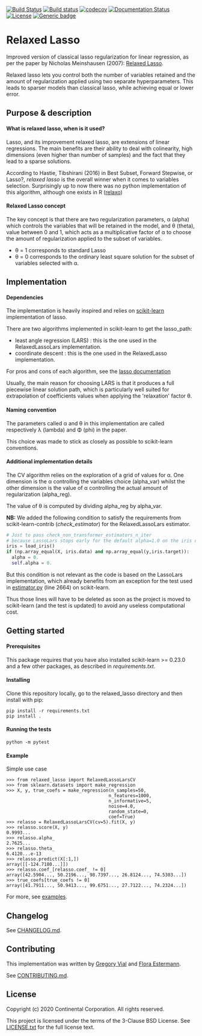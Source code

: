 [![Build Status](https://travis-ci.org/continental/RelaxedLasso.svg?branch=master)](https://travis-ci.org/continental/RelaxedLasso)
[![Build status](https://ci.appveyor.com/api/projects/status/e89746ua2p8wpe90?svg=true)](https://ci.appveyor.com/project/Flop-py/relaxedlasso)
[![codecov](https://codecov.io/gh/continental/RelaxedLasso/branch/master/graph/badge.svg)](https://codecov.io/gh/continental/RelaxedLasso)
[![Documentation Status](https://readthedocs.org/projects/relaxedlasso/badge/?version=latest)](https://relaxedlasso.readthedocs.io/en/latest/?badge=latest)
[![License](https://img.shields.io/badge/License-BSD%203--Clause-blue.svg)](https://opensource.org/licenses/BSD-3-Clause)
[![Generic badge](https://img.shields.io/badge/Version-1.0.0-orange.svg)](CHANGELOG.md)

# Relaxed Lasso

Improved version of classical lasso regularization for linear regression, as
per the paper by Nicholas Meinshausen (2007): [Relaxed Lasso](https://stat.ethz.ch/~nicolai/relaxo.pdf).

Relaxed lasso lets you control both the number of variables retained and the 
amount of regularization applied using two separate hyperparameters. This 
leads to sparser models than classical lasso, while achieving equal or lower
error.

## Purpose & description

#### What is relaxed lasso, when is it used?

Lasso, and its improvement relaxed lasso, are extensions of linear regressions.
The main benefits are their ability to deal with colinearity, high dimensions
(even higher than number of samples) and the fact that they lead to a sparse
solutions.

According to Hastie, Tibshirani (2016) in Best Subset, Forward Stepwise, or
Lasso?, _relaxed lasso_ is the overall winner when it comes to variables
selection. Surprisingly up to now there was no python implementation of this
algorithm, although one exists in R
([relaxo](https://cran.r-project.org/web/packages/relaxo/index.html))

#### Relaxed Lasso concept

The key concept is that there are two regularization parameters, α (alpha) which
controls the variables that will be retained in the model, and θ (theta), value
between 0 and 1, which acts as a multiplicative factor of α to choose the
amount of regularization applied to the subset of variables.
* θ = 1 corresponds to standard Lasso
* θ = 0 corresponds to the ordinary least square solution for the subset of
variables selected with α.

## Implementation

#### Dependencies
The implementation is heavily inspired and relies on [scikit-learn](http://scikit-learn.org/)
implementation of lasso.

There are two algorithms implemented in scikit-learn to get the lasso_path:
* least angle regression (LARS) : this is the one used in the RelaxedLassoLars implementation.
* coordinate descent : this is the one used in the RelaxedLasso implementation.

For pros and cons of each algorithm, see the [lasso documentation](https://scikit-learn.org/stable/modules/linear_model.html#least-angle-regression)

Usually, the main reason for choosing LARS is that it produces a full piecewise linear
solution path, which is particularly well suited for extrapolation of
coefficients values when applying the 'relaxation' factor θ.

#### Naming convention
The parameters called α and θ in this implementation are called
respectively λ (lambda) and Φ (phi) in the paper.

This choice was made to stick as closely as possible to scikit-learn
conventions.

#### Additional implementation details
The CV algorithm relies on the exploration of a grid of
values for α. One dimension is the α controlling the variables choice
(alpha_var) whilst the other dimension is the value of α controlling
the actual amount of regularization (alpha_reg).

The value of θ is computed by dividing alpha_reg by alpha_var.

__NB:__ We added the following condition to satisfy the requirements from
        scikit-learn-contrib (_check_estimator_) for the RelaxedLassoLars
        estimator.

```python
# Just to pass check_non_transformer_estimators_n_iter
# because LassoLars stops early for the default alpha=1.0 on the iris dataset.
iris = load_iris()
if (np.array_equal(X, iris.data) and np.array_equal(y,iris.target)):
  alpha = 0.
  self.alpha = 0.
```

But this condition is not relevant as the code is based on the LassoLars
implementation, which already benefits from an exception for the test used in
[estimator.py](https://github.com/scikit-learn/scikit-learn/blob/master/sklearn/utils/estimator_checks.py)
(line 2664) on scikit-learn.

Thus those lines will have to be deleted as soon as the project is moved to scikit-learn
(and the test is updated) to avoid any useless computational cost.

## Getting started
#### Prerequisites

This package requires that you have also installed scikit-learn >= 0.23.0 and a few other
packages, as described in _requirements.txt_.

#### Installing

Clone this repository locally, go to the relaxed_lasso directory and then
install with pip:

```
pip install -r requirements.txt
pip install .
```

#### Running the tests

```
python -m pytest
```

#### Example

Simple use case
```
>>> from relaxed_lasso import RelaxedLassoLarsCV
>>> from sklearn.datasets import make_regression
>>> X, y, true_coefs = make_regression(n_samples=50,
                                      n_features=1000,
                                      n_informative=5,
                                      noise=4.0,
                                      random_state=0,
                                      coef=True)
>>> relasso = RelaxedLassoLarsCV(cv=5).fit(X, y)
>>> relasso.score(X, y)
0.9993...
>>> relasso.alpha_
2.7625...
>>> relasso.theta_
6.4120...e-13
>>> relasso.predict(X[:1,])
array([[-124.7180...]])
>>> relasso.coef_[relasso.coef_ != 0]
array([42.5904..., 50.2196..., 98.7397..., 26.8124..., 74.5303...])
>>> true_coefs[true_coefs != 0]
array([41.7911..., 50.9413..., 99.6751..., 27.7122..., 74.2324...])
```
For more, see [examples](./examples).

## Changelog
See [CHANGELOG.md](./CHANGELOG.md).

## Contributing
This implementation was written by [Gregory Vial](mailto:greg_vial@hotmail.com)
and [Flora Estermann](mailto:flora.estermann@continental.com).

See [CONTRIBUTING.md](./CONTRIBUTING.md). 

## License
Copyright (c) 2020 Continental Corporation. All rights reserved.

This project is licensed under the terms of the 3-Clause BSD License.
See [LICENSE.txt](./LICENSE.txt) for the full license text.
